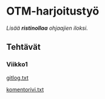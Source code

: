 # OTM-harjoitustyö
_Lisää **ristinollaa** ohjaajien iloksi._

## Tehtävät
### Viikko1
[gitlog.txt](/laskarit/viikko1/gitlog.txt)

[komentorivi.txt](/laskarit/viikko1/komentorivi.txt)

